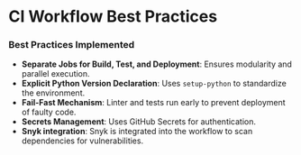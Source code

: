 # CI Workflow Best Practices

### Best Practices Implemented

- **Separate Jobs for Build, Test, and Deployment**: Ensures modularity and parallel execution.
- **Explicit Python Version Declaration**: Uses `setup-python` to standardize the environment.
- **Fail-Fast Mechanism**: Linter and tests run early to prevent deployment of faulty code.
- **Secrets Management**: Uses GitHub Secrets for authentication.
- **Snyk integration**: Snyk is integrated into the workflow to scan dependencies for vulnerabilities.
